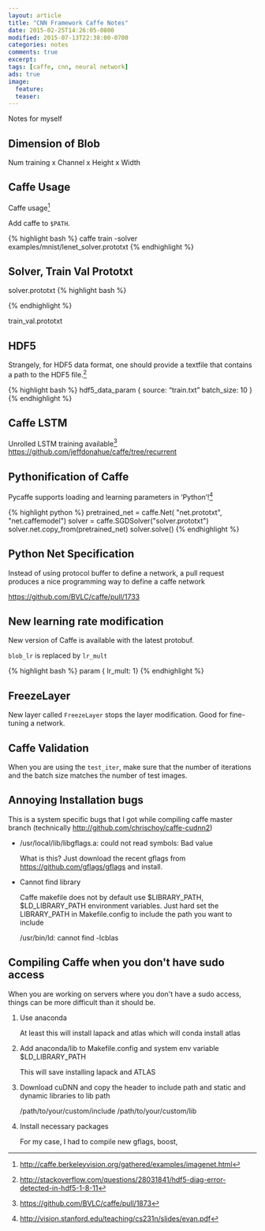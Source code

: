 ```yaml
---
layout: article
title: "CNN Framework Caffe Notes"
date: 2015-02-25T14:26:05-0800
modified: 2015-07-13T22:38:00-0700
categories: notes
comments: true
excerpt:
tags: [caffe, cnn, neural network]
ads: true
image:
  feature:
  teaser:
---
```


Notes for myself

## Dimension of Blob

Num training x Channel x Height x Width

## Caffe Usage

Caffe usage[^1]

Add caffe to `$PATH`.

{% highlight bash %}
caffe train -solver examples/mnist/lenet_solver.prototxt
{% endhighlight %}

## Solver, Train Val Prototxt

solver.prototxt
{% highlight bash %}

{% endhighlight %}

train_val.prototxt

## HDF5

Strangely, for HDF5 data format, one should provide a textfile that contains a path to the HDF5 file.[^2]

{% highlight bash %}
hdf5_data_param {
   source: “train.txt”
   batch_size: 10
}
{% endhighlight %}

## Caffe LSTM

Unrolled LSTM training available[^3]
<https://github.com/jeffdonahue/caffe/tree/recurrent>


## Pythonification of Caffe

Pycaffe supports loading and learning parameters in ‘Python’![^4]

{% highlight python %}
pretrained_net = caffe.Net(
   "net.prototxt", "net.caffemodel")
solver = caffe.SGDSolver("solver.prototxt")
solver.net.copy_from(pretrained_net)
solver.solve()
{% endhighlight %}

## Python Net Specification

Instead of using protocol buffer to define a network, a pull request produces a nice programming way to define a caffe network

<https://github.com/BVLC/caffe/pull/1733>


## New learning rate modification

New version of Caffe is available with the latest protobuf.

`blob_lr` is replaced by `lr_mult`

{% highlight bash %}
param { lr_mult: 1}
{% endhighlight %}

## FreezeLayer

New layer called `FreezeLayer` stops the layer modification. Good for fine-tuning a network.

## Caffe Validation

When you are using the `test_iter`, make sure that the number of iterations and the batch size matches the number of test images.


## Annoying Installation bugs

This is a system specific bugs that I got while compiling caffe master branch (technically http://github.com/chrischoy/caffe-cudnn2)

- /usr/local/lib/libgflags.a: could not read symbols: Bad value

    What is this? Just download the recent gflags from https://github.com/gflags/gflags and install.

- Cannot find library

    Caffe makefile does not by default use $LIBRARY_PATH, $LD_LIBRARY_PATH environment variables. Just hard set the LIBRARY_PATH in Makefile.config to include the path you want to include

    /usr/bin/ld: cannot find -lcblas


## Compiling Caffe when you don't have sudo access

When you are working on servers where you don't have a sudo access, things can be more difficult than it should be.

1. Use anaconda

    At least this will install lapack and atlas which will 
    conda install atlas

2. Add anaconda/lib to Makefile.config and system env variable $LD_LIBRARY_PATH

    This will save installing lapack and ATLAS

3. Download cuDNN and copy the header to include path and static and dynamic libraries to lib path

    /path/to/your/custom/include
    /path/to/your/custom/lib

4. Install necessary packages

    For my case, I had to compile new gflags, boost, 


[^1]: http://caffe.berkeleyvision.org/gathered/examples/imagenet.html
[^2]: http://stackoverflow.com/questions/28031841/hdf5-diag-error-detected-in-hdf5-1-8-11
[^3]: https://github.com/BVLC/caffe/pull/1873
[^4]: http://vision.stanford.edu/teaching/cs231n/slides/evan.pdf
